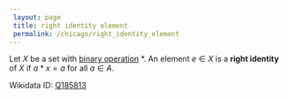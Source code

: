 ```yaml
---
 layout: page
 title: right identity element
 permalink: /chicago/right_identity_element
---
```

Let $X$ be a set with [binary operation](https://defsmath.github.io/DefsMath/binary_operation) $*$. An element $e\in X$ is a **right identity** of $X$ if $a*x = a$ for all $a\in A$.

Wikidata ID: [Q185813](https://www.wikidata.org/wiki/Q185813)